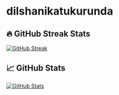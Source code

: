 ﻿# dilshanikatukurunda
## 🔥 GitHub Streak Stats
[![GitHub Streak](https://streak-stats.demolab.com?user=dilshanikatukurunda&theme=highcontrast&date_format=j%20M%5B%20Y%5D)](https://git.io/streak-stats)
## 📈 GitHub Stats
[![GitHub Stats](https://github-readme-stats.vercel.app/api?username=dilshanikatukurunda&show_icons=true&theme=radical)](https://github.com/anuraghazra/github-readme-stats)

